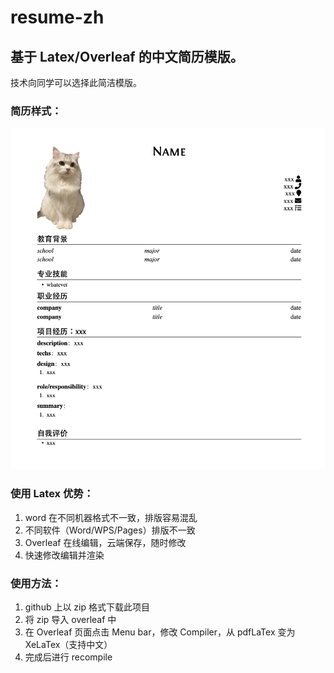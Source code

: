 # resume-zh
## 基于 Latex/Overleaf 的中文简历模版。

技术向同学可以选择此简洁模版。

### 简历样式：
![example](https://github.com/MichaelRren/resume-zh/blob/main/docs/images/example.png)

### 使用 Latex 优势：
1. word 在不同机器格式不一致，排版容易混乱
2. 不同软件（Word/WPS/Pages）排版不一致
2. Overleaf 在线编辑，云端保存，随时修改
3. 快速修改编辑并渲染

### 使用方法：
1. github 上以 zip 格式下载此项目
2. 将 zip 导入 overleaf 中
3. 在 Overleaf 页面点击 Menu bar，修改 Compiler，从 pdfLaTex 变为 XeLaTex（支持中文）
4. 完成后进行 recompile
